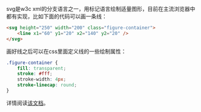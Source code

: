 svg是w3c xml的分支语言之一，用标记语言绘制适量图形，目前在主流浏览器中都有实现，比如下面的代码可以画一条线：

```html
<svg height="250" width="200" class="figure-container">
    <line x1="60" y1="20" x2="140" y2="20" />
</svg>
```

画好线之后可以在css里面定义线的一些绘制属性：

```css
.figure-container {
    fill: transparent;
    stroke: #fff;
    stroke-width: 4px;
    stroke-linecap: round;
}
```

详情阅读[该文档](https://developer.mozilla.org/en-US/docs/Web/SVG/Tutorial)。

